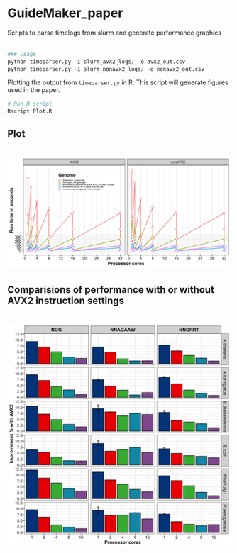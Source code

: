 # GuideMaker_paper

Scripts to parse timelogs from slurm and generate performance graphics



```python

### Usage
python timeparser.py -i slurm_avx2_logs/ -o avx2_out.csv
python timeparser.py -i slurm_nonavx2_logs/ -o nonavx2_out.csv

```


Plotting the output from `timeparser.py`  in R. This script will generate figures used in the paper.

```R
# Run R script
Rscript Plot.R 

```

## Plot

# ![alt text](https://github.com/USDA-ARS-GBRU/GuideMaker_paper/blob/master/figures/Figure%203.%20Performance%20of%20GuideMaker%20for%20SpCas9.png)


## Comparisions of performance with or without AVX2 instruction settings
# ![alt text](https://github.com/USDA-ARS-GBRU/GuideMaker_paper/blob/master/figures/Supplemental%20Figure%203.%20Performance%20of%20GuideMaker%20with%20AVX2%20settings.png)
